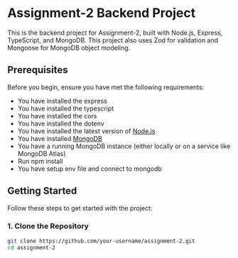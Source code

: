 # Assignment-2 Backend Project

This is the backend project for Assignment-2, built with Node.js, Express, TypeScript, and MongoDB. This project also uses Zod for validation and Mongoose for MongoDB object modeling.

## Prerequisites

Before you begin, ensure you have met the following requirements:
- You have installed the express
- You have installed the typescript
- You have installed the cors
- You have installed the dotenv
- You have installed the latest version of [Node.js](https://nodejs.org/en/download/)
- You have installed [MongoDB](https://docs.mongodb.com/manual/installation/)
- You have a running MongoDB instance (either locally or on a service like MongoDB Atlas)
- Run npm install 
- You have setup env file and connect to mongodb

## Getting Started

Follow these steps to get started with the project:

### 1. Clone the Repository

```bash
git clone https://github.com/your-username/assignment-2.git
cd assignment-2
```
